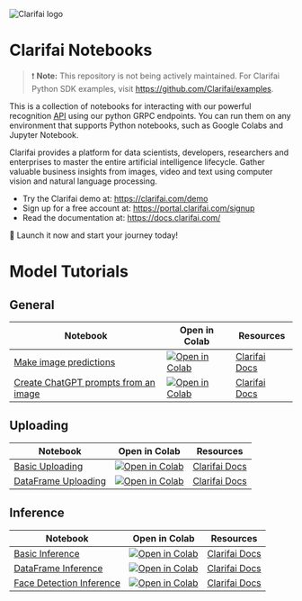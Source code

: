 ![Clarifai logo](https://www.clarifai.com/hs-fs/hubfs/logo/Clarifai/clarifai-740x150.png?width=240)

# Clarifai Notebooks

> ❗ **Note:** This repository is not being actively maintained. For Clarifai Python SDK examples, visit https://github.com/Clarifai/examples. 

This is a collection of notebooks for interacting with our powerful recognition
[API](https://docs.clarifai.com) using our python GRPC endpoints. You can run them on any environment that supports Python notebooks, such as Google Colabs and Jupyter Notebook. 

Clarifai provides a platform for data scientists, developers, researchers and enterprises to master the entire artificial intelligence lifecycle. Gather valuable business insights from images, video and text using computer vision and natural language processing.

* Try the Clarifai demo at: https://clarifai.com/demo
* Sign up for a free account at: https://portal.clarifai.com/signup
* Read the documentation at: https://docs.clarifai.com/

🚀 Launch it now and start your journey today!

# Model Tutorials

## General

| Notebook | Open in Colab |Resources |
| ----------- | ----------- | ----------- |
| [Make image predictions](https://github.com/Clarifai/colab-notebooks/blob/main/general/Quick_Start_on_Clarifai_Image_Predictions.ipynb) | [![Open in Colab](https://colab.research.google.com/assets/colab-badge.svg)](https://colab.research.google.com/github/Clarifai/colab-notebooks/blob/main/general/Quick_Start_on_Clarifai_Image_Predictions.ipynb) |[Clarifai Docs](https://docs.clarifai.com/api-guide/predict/images)|
| [Create ChatGPT prompts from an image](https://github.com/Clarifai/colab-notebooks/blob/main/general/Inference_on_image_to_GPT_prompt.ipynb) | [![Open in Colab](https://colab.research.google.com/assets/colab-badge.svg)](https://colab.research.google.com/github/Clarifai/colab-notebooks/blob/main/general/Inference_on_image_to_GPT_prompt.ipynb) |[Clarifai Docs](https://docs.clarifai.com/api-guide/predict/images)|

## Uploading
| Notebook | Open in Colab |Resources |
| ----------- | ----------- | ----------- |
| [Basic Uploading](https://github.com/Clarifai/colab-notebooks/blob/main/uploading/basic_uploading.ipynb) | [![Open in Colab](https://colab.research.google.com/assets/colab-badge.svg)](https://colab.research.google.com/github/Clarifai/colab-notebooks/blob/main/uploading/basic_uploading.ipynb) |[Clarifai Docs](https://docs.clarifai.com/api-guide/data/create-get-update-delete#add-inputs)|
| [DataFrame Uploading](https://github.com/Clarifai/colab-notebooks/blob/main/uploading/dataframe_uploading.ipynb) | [![Open in Colab](https://colab.research.google.com/assets/colab-badge.svg)](https://colab.research.google.com/github/Clarifai/colab-notebooks/blob/main/uploading/dataframe_uploading.ipynb) |[Clarifai Docs](https://docs.clarifai.com/api-guide/data/create-get-update-delete#add-inputs)|


## Inference
| Notebook | Open in Colab |Resources |
| ----------- | ----------- | ----------- |
| [Basic Inference](https://github.com/Clarifai/colab-notebooks/blob/main/inference/basic_inference.ipynb) | [![Open in Colab](https://colab.research.google.com/assets/colab-badge.svg)](https://colab.research.google.com/github/Clarifai/colab-notebooks/blob/main/inference/basic_inference.ipynb) |[Clarifai Docs](https://docs.clarifai.com/api-guide/predict/images)|
| [DataFrame Inference](https://github.com/Clarifai/colab-notebooks/blob/main/inference/dataframe_inference.ipynb) | [![Open in Colab](https://colab.research.google.com/assets/colab-badge.svg)](https://colab.research.google.com/github/Clarifai/colab-notebooks/blob/main/inference/dataframe_inference.ipynb) |[Clarifai Docs](https://docs.clarifai.com/api-guide/predict/images)|
| [Face Detection Inference](https://github.com/Clarifai/colab-notebooks/blob/main/inference/face_model_prediction_to_annotation.ipynb) | [![Open in Colab](https://colab.research.google.com/assets/colab-badge.svg)](https://colab.research.google.com/github/Clarifai/colab-notebooks/blob/main/inference/face_model_prediction_to_annotation.ipynb) |[Clarifai Docs](https://docs.clarifai.com/api-guide/predict/images)|



